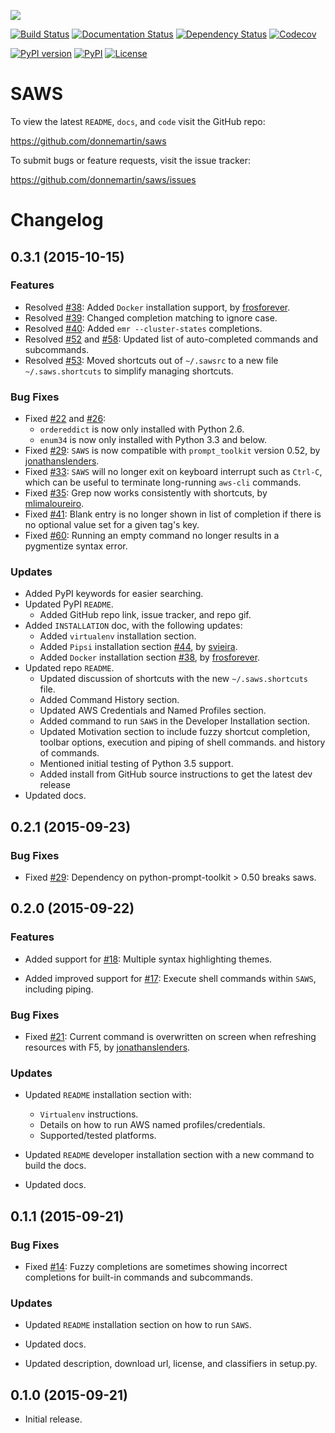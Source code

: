 ![](http://i.imgur.com/vzC5zmA.gif)

[![Build Status](https://travis-ci.org/donnemartin/saws.svg?branch=master)](https://travis-ci.org/donnemartin/saws) [![Documentation Status](https://readthedocs.org/projects/saws/badge/?version=latest)](http://saws.readthedocs.org/en/latest/?badge=latest) [![Dependency Status](https://gemnasium.com/donnemartin/saws.svg)](https://gemnasium.com/donnemartin/saws) [![Codecov](https://img.shields.io/codecov/c/github/donnemartin/saws.svg)](https://codecov.io/github/donnemartin/saws/saws)

[![PyPI version](https://badge.fury.io/py/saws.svg)](http://badge.fury.io/py/saws) [![PyPI](https://img.shields.io/pypi/pyversions/saws.svg)](https://pypi.python.org/pypi/saws/) [![License](http://img.shields.io/:license-apache-blue.svg)](http://www.apache.org/licenses/LICENSE-2.0.html)

SAWS
====

To view the latest `README`, `docs`, and `code` visit the GitHub repo:

https://github.com/donnemartin/saws

To submit bugs or feature requests, visit the issue tracker:

https://github.com/donnemartin/saws/issues

Changelog
=========

0.3.1 (2015-10-15)
------------------

### Features

* Resolved [#38](https://github.com/donnemartin/saws/issues/38): Added `Docker` installation support, by [frosforever](https://github.com/frosforever).
* Resolved [#39](https://github.com/donnemartin/saws/issues/39): Changed completion matching to ignore case.
* Resolved [#40](https://github.com/donnemartin/saws/issues/40): Added `emr --cluster-states` completions.
* Resolved [#52](https://github.com/donnemartin/saws/issues/52) and [#58](https://github.com/donnemartin/saws/issues/58): Updated list of auto-completed commands and subcommands.
* Resolved [#53](https://github.com/donnemartin/saws/issues/53): Moved shortcuts out of `~/.sawsrc` to a new file `~/.saws.shortcuts` to simplify managing shortcuts.

### Bug Fixes

* Fixed [#22](https://github.com/donnemartin/saws/issues/22) and [#26](https://github.com/donnemartin/saws/issues/26):
    * `ordereddict` is now only installed with Python 2.6.
    * `enum34` is now only installed with Python 3.3 and below.
* Fixed [#29](https://github.com/donnemartin/saws/issues/29): `SAWS` is now compatible with  `prompt_toolkit` version 0.52, by [jonathanslenders](https://github.com/jonathanslenders).
* Fixed [#33](https://github.com/donnemartin/saws/issues/29): `SAWS` will no longer exit on keyboard interrupt such as `Ctrl-C`, which can be useful to terminate long-running `aws-cli` commands.
* Fixed [#35](https://github.com/donnemartin/saws/issues/35): Grep now works consistently with shortcuts, by [mlimaloureiro](https://github.com/mlimaloureiro).
* Fixed [#41](https://github.com/donnemartin/saws/issues/41): Blank entry is no longer shown in list of completion if there is no optional value set for a given tag's key.
* Fixed [#60](https://github.com/donnemartin/saws/issues/60): Running an empty command no longer results in a pygmentize syntax error.

### Updates

* Added PyPI keywords for easier searching.
* Updated PyPI `README`.
    * Added GitHub repo link, issue tracker, and repo gif.
* Added `INSTALLATION` doc, with the following updates:
    * Added `virtualenv` installation section.
    * Added `Pipsi` installation section [#44](https://github.com/donnemartin/saws/issues/44), by [svieira](https://github.com/svieira).
    * Added `Docker` installation section [#38](https://github.com/donnemartin/saws/issues/38), by [frosforever](https://github.com/frosforever).
* Updated repo `README`.
    * Updated discussion of shortcuts with the new `~/.saws.shortcuts` file.
    * Added Command History section.
    * Updated AWS Credentials and Named Profiles section.
    * Added command to run `SAWS` in the Developer Installation section.
    * Updated Motivation section to include fuzzy shortcut completion, toolbar options, execution and piping of shell commands. and history of commands.
    * Mentioned initial testing of Python 3.5 support.
    * Added install from GitHub source instructions to get the latest dev release
* Updated docs.

0.2.1 (2015-09-23)
------------------

### Bug Fixes

- Fixed [#29](https://github.com/donnemartin/saws/issues/29): Dependency on python-prompt-toolkit > 0.50 breaks saws.

0.2.0 (2015-09-22)
------------------

### Features

- Added support for [#18](https://github.com/donnemartin/saws/issues/18): Multiple syntax highlighting themes.

- Added improved support for [#17](https://github.com/donnemartin/saws/issues/17): Execute shell commands within `SAWS`, including piping.

### Bug Fixes

- Fixed [#21](https://github.com/donnemartin/saws/issues/21): Current command is overwritten on screen when refreshing resources with F5, by [jonathanslenders](https://github.com/jonathanslenders).

### Updates

- Updated `README` installation section with:

    * `Virtualenv` instructions.
    * Details on how to run AWS named profiles/credentials.
    * Supported/tested platforms.

- Updated `README` developer installation section with a new command to build the docs.

- Updated docs.

0.1.1 (2015-09-21)
------------------

### Bug Fixes

- Fixed [#14](https://github.com/donnemartin/saws/issues/14): Fuzzy completions are sometimes showing incorrect
  completions for built-in commands and subcommands.

### Updates

- Updated `README` installation section on how to run `SAWS`.

- Updated docs.

- Updated description, download url, license, and classifiers in
  setup.py.

0.1.0 (2015-09-21)
------------------

- Initial release.
